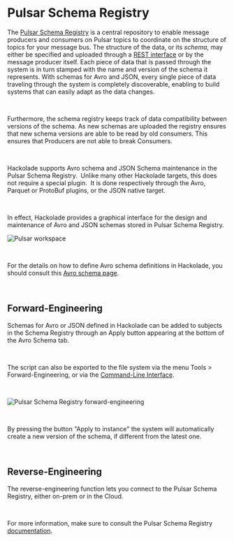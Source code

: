 # Pulsar Schema Registry

The [Pulsar Schema Registry](<https://pulsar.apache.org/docs/en/concepts-schema-registry/> "target=\"\_blank\"") is a central repository to enable message producers and consumers on Pulsar topics to coordinate on the structure of topics for your message bus. The structure of the data, or its *schema*, may either be specified and uploaded through a [REST interface](<http://pulsar.apache.org/admin-rest-api/?version=2.4.2#tag/schemas>) or by the message producer itself. Each piece of data that is passed through the system is in turn stamped with the name and version of the schema it represents. With schemas for Avro and JSON, every single piece of data traveling through the system is completely discoverable, enabling to build systems that can easily adapt as the data changes.

&nbsp;

Furthermore, the schema registry keeps track of data compatibility between versions of the schema. As new schemas are uploaded the registry ensures that new schema versions are able to be read by old consumers. This ensures that Producers are not able to break Consumers. 

&nbsp;

Hackolade supports Avro schema and JSON Schema maintenance in the Pulsar Schema Registry.&nbsp; Unlike many other Hackolade targets, this does not require a special plugin.&nbsp; It is done respectively through the Avro, Parquet or ProtoBuf plugins, or the JSON native target.

&nbsp;

In effect, Hackolade provides a graphical interface for the design and maintenance of Avro and JSON schemas stored in Pulsar Schema Registry.

![Pulsar workspace](<lib/Avro workspace.png>)

&nbsp;

For the details on how to define Avro schema definitions in Hackolade, you should consult this [Avro schema page](<Avroschema.md>).

&nbsp;

## Forward-Engineering

Schemas for Avro or JSON defined in Hackolade can be added to subjects in the Schema Registry through an Apply button appearing at the bottom of the Avro Schema tab.

&nbsp;

The script can also be exported to the file system via the menu Tools \> Forward-Engineering, or via the [Command-Line Interface](<CommandLineInterface.md>).

&nbsp;

![Pulsar Schema Registry forward-engineering](<lib/Pulsar Schema Registry forward-engineering.png>)

&nbsp;

By pressing the button "Apply to instance" the system will automatically create a new version of the schema, if different from the latest one.

&nbsp;

## Reverse-Engineering

The reverse-engineering function lets you connect to the Pulsar Schema Registry, either on-prem or in the Cloud. &nbsp;

&nbsp;

For more information, make sure to consult the Pulsar Schema Registry [documentation](<https://pulsar.apache.org/docs/en/schema-get-started/> "target=\"\_blank\"").

&nbsp;

